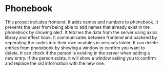 # Phonebook

This project includes frontend. It adds names and numbers to phonebook. It prevents the user from being able to add names that already exist in the phonebook by showing alert. It fetches the data from the server using axios library and effect hook. It communicates between frontend and backend by seperating the codes into their own modules in services folder. It can delete entries from phonebook by showing a window to confirm you want to delete. It can check if the person is existing in the server when adding a new entry. If the person exists, it will show a window asking you to confirm and replace the old information with the new one.
